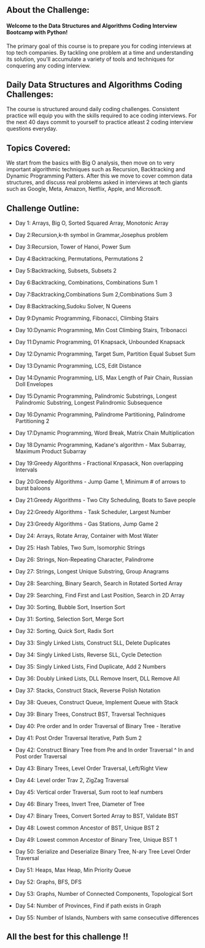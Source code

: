 ## About the Challenge:

#### Welcome to the Data Structures and Algorithms Coding Interview Bootcamp with Python!

The primary goal of this course is to prepare you for coding interviews at top tech companies. By tackling one problem at a time and understanding its solution, you'll accumulate a variety of tools and techniques for conquering any coding interview.

## Daily Data Structures and Algorithms Coding Challenges:

The course is structured around daily coding challenges. Consistent practice will equip you with the skills required to ace coding interviews. For the next 40 days commit to yourself to practice atleast 2 coding interview questions everyday. 

## Topics Covered:

We start from the basics with Big O analysis, then move on to very important algorithmic techniques such as Recursion, Backtracking and Dynamic Programming Patters. After this we move to cover common data structures, and discuss real problems asked in interviews at tech giants such as Google, Meta, Amazon, Netflix, Apple, and Microsoft.


## Challenge Outline:

- Day 1: Arrays, Big O, Sorted Squared Array, Monotonic Array

- Day 2:Recursion,k-th symbol in Grammar,Josephus problem

- Day 3:Recursion, Tower of Hanoi, Power Sum

- Day 4:Backtracking, Permutations, Permutations 2

- Day 5:Backtracking, Subsets, Subsets 2

- Day 6:Backtracking, Combinations, Combinations Sum 1

- Day 7:Backtracking,Combinations Sum 2,Combinations Sum 3

- Day 8:Backtracking,Sudoku Solver, N Queens

- Day 9:Dynamic Programming, Fibonacci, Climbing Stairs

- Day 10:Dynamic Programming, Min Cost Climbing Stairs, Tribonacci

- Day 11:Dynamic Programming, 01 Knapsack, Unbounded Knapsack

- Day 12:Dynamic Programming, Target Sum, Partition Equal Subset Sum

- Day 13:Dynamic Programming, LCS, Edit Distance

- Day 14:Dynamic Programming, LIS, Max Length of Pair Chain, Russian Doll Envelopes

- Day 15:Dynamic Programming, Palindromic Substrings, Longest Palindromic Substring, Longest Palindromic Subsequence

- Day 16:Dynamic Programming, Palindrome Partitioning, Palindrome Partitioning 2

- Day 17:Dynamic Programming, Word Break, Matrix Chain Multiplication

- Day 18:Dynamic Programming, Kadane's algorithm - Max Subarray, Maximum Product Subarray

- Day 19:Greedy Algorithms - Fractional Knpasack, Non overlapping Intervals

- Day 20:Greedy Algorithms - Jump Game 1, Minimum # of arrows to burst baloons

- Day 21:Greedy Algorithms - Two City Scheduling, Boats to Save people

- Day 22:Greedy Algorithms - Task Scheduler, Largest Number

- Day 23:Greedy Algorithms - Gas Stations,  Jump Game 2

- Day 24: Arrays, Rotate Array, Container with Most Water

- Day 25: Hash Tables, Two Sum, Isomorphic Strings

- Day 26: Strings, Non-Repeating Character, Palindrome

- Day 27: Strings, Longest Unique Substring, Group Anagrams

- Day 28: Searching, Binary Search, Search in Rotated Sorted Array

- Day 29: Searching, Find First and Last Position, Search in 2D Array

- Day 30: Sorting, Bubble Sort, Insertion Sort

- Day 31: Sorting, Selection Sort, Merge Sort

- Day 32: Sorting, Quick Sort, Radix Sort

- Day 33: Singly Linked Lists, Construct SLL, Delete Duplicates

- Day 34: Singly Linked Lists, Reverse SLL, Cycle Detection

- Day 35: Singly Linked Lists, Find Duplicate, Add 2 Numbers

- Day 36: Doubly Linked Lists, DLL Remove Insert, DLL Remove All

- Day 37: Stacks, Construct Stack, Reverse Polish Notation

- Day 38: Queues, Construct Queue, Implement Queue with Stack

- Day 39: Binary Trees, Construct BST, Traversal Techniques

- Day 40: Pre order and In order Traversal of Binary Tree - Iterative

- Day 41: Post Order Traversal Iterative, Path Sum 2

- Day 42: Construct Binary Tree from Pre and In order Traversal ^ In and Post order Traversal

- Day 43: Binary Trees, Level Order Traversal, Left/Right View

- Day 44: Level order Trav 2, ZigZag Traversal

- Day 45: Vertical order Traversal, Sum root to leaf numbers

- Day 46: Binary Trees, Invert Tree, Diameter of Tree

- Day 47: Binary Trees, Convert Sorted Array to BST, Validate BST

- Day 48: Lowest common Ancestor of BST, Unique BST 2

- Day 49: Lowest common Ancestor of Binary Tree, Unique BST 1

- Day 50: Serialize and Deserialize Binary Tree, N-ary Tree Level Order Traversal

- Day 51: Heaps, Max Heap, Min Priority Queue

- Day 52: Graphs, BFS, DFS

- Day 53: Graphs, Number of Connected Components, Topological Sort

- Day 54: Number of Provinces, Find if path exists in Graph

- Day 55: Number of Islands, Numbers with same consecutive differences

## All the best for this challenge !!
